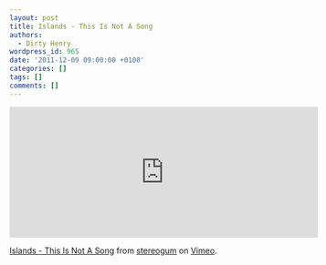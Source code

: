 ```yaml
---
layout: post
title: Islands - This Is Not A Song
authors:
  - Dirty Henry
wordpress_id: 965
date: '2011-12-09 09:00:00 +0100'
categories: []
tags: []
comments: []
---
```

<iframe src="http://player.vimeo.com/video/33233197" width="540" height="230" frameborder="0" webkitAllowFullScreen mozallowfullscreen allowFullScreen></iframe><p><a href="http://vimeo.com/33233197">Islands - This Is Not A Song</a> from <a href="http://vimeo.com/stereogum">stereogum</a> on <a href="http://vimeo.com">Vimeo</a>.</p>
